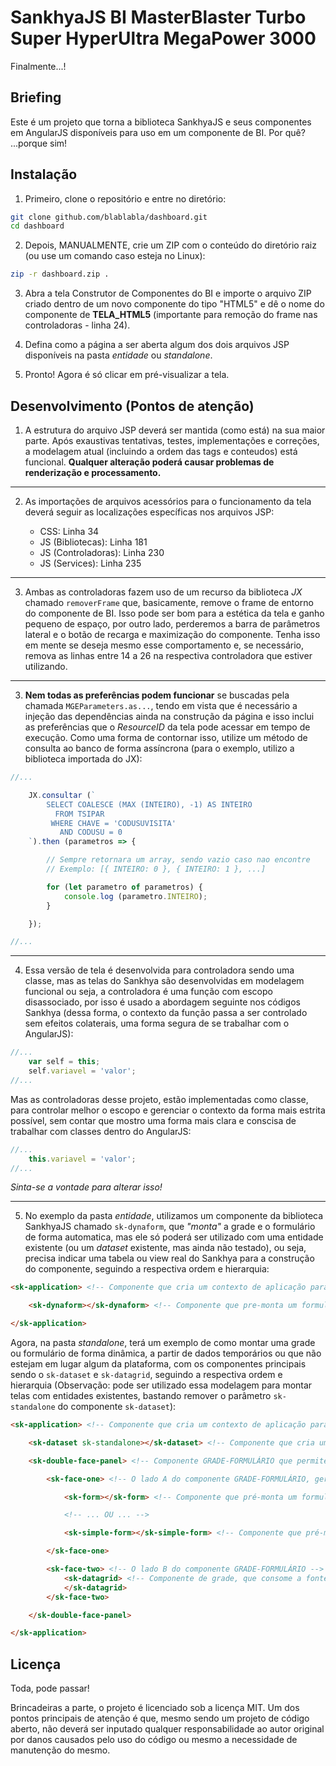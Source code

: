 # SankhyaJS BI MasterBlaster Turbo Super HyperUltra MegaPower 3000

Finalmente...!

## Briefing

Este é um projeto que torna a biblioteca SankhyaJS e seus componentes em AngularJS disponíveis para uso em um componente de BI.
Por quê? ...porque sim!



## Instalação

1. Primeiro, clone o repositório e entre no diretório:

```bash
git clone github.com/blablabla/dashboard.git
cd dashboard
```

2. Depois, MANUALMENTE, crie um ZIP com o conteúdo do diretório raiz (ou use um comando caso esteja no Linux):

```bash
zip -r dashboard.zip .
```

3. Abra a tela Construtor de Componentes do BI e importe o arquivo ZIP criado dentro de um novo componente do tipo "HTML5" e dê o nome do componente de **TELA_HTML5** (importante para remoção do frame nas controladoras - linha 24).

4. Defina como a página a ser aberta algum dos dois arquivos JSP disponíveis na pasta _entidade_ ou _standalone_.

5. Pronto! Agora é só clicar em pré-visualizar a tela.


## Desenvolvimento (Pontos de atenção)

1. A estrutura do arquivo JSP deverá ser mantida (como está) na sua maior parte. Após exaustivas tentativas, testes, implementações e correções, a modelagem atual (incluindo a ordem das tags e conteudos) está funcional. **Qualquer alteração poderá causar problemas de renderização e processamento.**

---

2. As importações de arquivos acessórios para o funcionamento da tela deverá seguir as localizações específicas nos arquivos JSP:

    - CSS: Linha 34
    - JS (Bibliotecas): Linha 181
    - JS (Controladoras): Linha 230
    - JS (Services): Linha 235

---

3. Ambas as controladoras fazem uso de um recurso da biblioteca _JX_ chamado `removerFrame` que, basicamente, remove o frame de entorno do componente de BI. Isso pode ser bom para a estética da tela e ganho pequeno de espaço, por outro lado, perderemos a barra de parâmetros lateral e o botão de recarga e maximização do componente. Tenha isso em mente se deseja mesmo esse comportamento e, se necessário, remova as linhas entre 14 a 26 na respectiva controladora que estiver utilizando.

---

3. **Nem todas as preferências podem funcionar** se buscadas pela chamada `MGEParameters.as...`, tendo em vista que é necessário a injeção das dependências ainda na construção da página e isso inclui as preferências que o _ResourceID_ da tela pode acessar em tempo de execução. Como uma forma de contornar isso, utilize um método de consulta ao banco de forma assíncrona (para o exemplo, utilizo a biblioteca importada do JX):
```javascript
//...

    JX.consultar (`
        SELECT COALESCE (MAX (INTEIRO), -1) AS INTEIRO
          FROM TSIPAR
         WHERE CHAVE = 'CODUSUVISITA'
           AND CODUSU = 0
    `).then (parametros => {

        // Sempre retornara um array, sendo vazio caso nao encontre
        // Exemplo: [{ INTEIRO: 0 }, { INTEIRO: 1 }, ...]

        for (let parametro of parametros) {
            console.log (parametro.INTEIRO);
        }

    });

//...
```

---

4. Essa versão de tela é desenvolvida para controladora sendo uma classe, mas as telas do Sankhya são desenvolvidas em modelagem funcional ou seja, a controladora é uma função com escopo disassociado, por isso é usado a abordagem seguinte nos códigos Sankhya (dessa forma, o contexto da função passa a ser controlado sem efeitos colaterais, uma forma segura de se trabalhar com o AngularJS):

```javascript
//...
    var self = this;
    self.variavel = 'valor';
//...
```
Mas as controladoras desse projeto,  estão implementadas como classe, para controlar melhor o escopo e gerenciar o contexto da forma mais estrita possível, sem contar que mostro uma forma mais clara e conscisa de trabalhar com classes dentro do AngularJS:

```javascript
//...
    this.variavel = 'valor';
//...
```
_Sinta-se a vontade para alterar isso!_

---

5. No exemplo da pasta _entidade_, utilizamos um componente da biblioteca SankhyaJS chamado `sk-dynaform`, que _"monta"_ a grade e o formulário de forma automatica, mas ele só poderá ser utilizado com uma entidade existente (ou um _dataset_ existente, mas ainda não testado), ou seja, precisa indicar uma tabela ou view real do Sankhya para a construção do componente, seguindo a respectiva ordem e hierarquia:

```html
<sk-application> <!-- Componente que cria um contexto de aplicação para os componentes -->

    <sk-dynaform></sk-dynaform> <!-- Componente que pre-monta um formulário a partir de uma entidade -->

</sk-application>
```

Agora, na pasta _standalone_, terá um exemplo de como montar uma grade ou formulário de forma dinâmica, a partir de dados temporários ou que não estejam em lugar algum da plataforma, com os componentes principais sendo o `sk-dataset` e `sk-datagrid`, seguindo a respectiva ordem e hierarquia (Observação: pode ser utilizado essa modelagem para montar telas com entidades existentes, bastando remover o parâmetro `sk-standalone` do componente `sk-dataset`):

```html
<sk-application> <!-- Componente que cria um contexto de aplicação para os componentes -->

    <sk-dataset sk-standalone></sk-dataset> <!-- Componente que cria um estrutura de dados em memória para ser utilizada como fonte de dados -->

    <sk-double-face-panel> <!-- Componente GRADE-FORMULÁRIO que permite a troca de visão entre dois lados, como um cartão -->

        <sk-face-one> <!-- O lado A do componente GRADE-FORMULÁRIO, geralmente para o formulário -->

            <sk-form></sk-form> <!-- Componente que pré-monta um formulário a partir dos dados do dataset -->

            <!-- ... OU ... -->

            <sk-simple-form></sk-simple-form> <!-- Componente que pré-monta um formulário a partir dos dados do dataset -->

        </sk-face-one>

        <sk-face-two> <!-- O lado B do componente GRADE-FORMULÁRIO -->
            <sk-datagrid> <!-- Componente de grade, que consome a fonte de dados do dataset -->
            </sk-datagrid>
        </sk-face-two>

    </sk-double-face-panel>

</sk-application>
```



## Licença

Toda, pode passar!

Brincadeiras a parte, o projeto é licenciado sob a licença MIT. Um dos pontos principais de atenção é que, mesmo sendo um projeto de código aberto, não deverá ser inputado qualquer responsabilidade ao autor original por danos causados pelo uso do código ou mesmo a necessidade de manutenção do mesmo.
